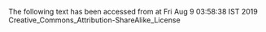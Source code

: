 The following text has been accessed from at Fri Aug 9 03:58:38 IST 2019
Creative_Commons_Attribution-ShareAlike_License
